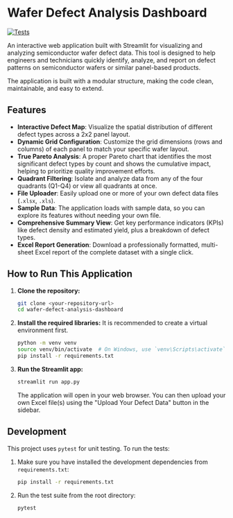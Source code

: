 # Wafer Defect Analysis Dashboard

[![Tests](https://img.shields.io/badge/tests-passing-brightgreen)](https://github.com/your-repo/actions)

An interactive web application built with Streamlit for visualizing and analyzing semiconductor wafer defect data. This tool is designed to help engineers and technicians quickly identify, analyze, and report on defect patterns on semiconductor wafers or similar panel-based products.

The application is built with a modular structure, making the code clean, maintainable, and easy to extend.

## Features

- **Interactive Defect Map**: Visualize the spatial distribution of different defect types across a 2x2 panel layout.
- **Dynamic Grid Configuration**: Customize the grid dimensions (rows and columns) of each panel to match your specific wafer layout.
- **True Pareto Analysis**: A proper Pareto chart that identifies the most significant defect types by count and shows the cumulative impact, helping to prioritize quality improvement efforts.
- **Quadrant Filtering**: Isolate and analyze data from any of the four quadrants (Q1-Q4) or view all quadrants at once.
- **File Uploader**: Easily upload one or more of your own defect data files (`.xlsx`, `.xls`).
- **Sample Data**: The application loads with sample data, so you can explore its features without needing your own file.
- **Comprehensive Summary View**: Get key performance indicators (KPIs) like defect density and estimated yield, plus a breakdown of defect types.
- **Excel Report Generation**: Download a professionally formatted, multi-sheet Excel report of the complete dataset with a single click.

## How to Run This Application

1.  **Clone the repository:**
    ```bash
    git clone <your-repository-url>
    cd wafer-defect-analysis-dashboard
    ```

2.  **Install the required libraries:**
    It is recommended to create a virtual environment first.
    ```bash
    python -m venv venv
    source venv/bin/activate  # On Windows, use `venv\Scripts\activate`
    pip install -r requirements.txt
    ```

3.  **Run the Streamlit app:**
    ```bash
    streamlit run app.py
    ```
    The application will open in your web browser. You can then upload your own Excel file(s) using the "Upload Your Defect Data" button in the sidebar.

## Development

This project uses `pytest` for unit testing. To run the tests:

1.  Make sure you have installed the development dependencies from `requirements.txt`:
    ```bash
    pip install -r requirements.txt
    ```

2.  Run the test suite from the root directory:
    ```bash
    pytest
    ```
